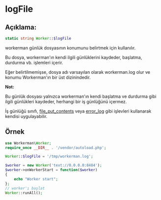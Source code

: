 # logFile
## Açıklama:
```php
static string Worker::$logFile
```

workerman günlük dosyasının konumunu belirtmek için kullanılır.

Bu dosya, workerman'ın kendi ilgili günlüklerini kaydeder, başlatma, durdurma vb. işlemleri içerir.

Eğer belirtilmemişse, dosya adı varsayılan olarak workerman.log olur ve konumu Workerman'ın bir üst dizinindedir.

**Not:**

Bu günlük dosyası yalnızca workerman'ın kendi başlatma ve durdurma gibi ilgili günlükleri kaydeder, herhangi bir iş günlüğünü içermez.

İş günlüğü sınıfı, [file_put_contents](https://php.net/manual/zh/function.file-put-contents.php) veya [error_log](https://php.net/manual/zh/function.error-log.php) gibi işlevleri kullanarak kendisi uygulayabilir.

## Örnek

```php
use Workerman\Worker;
require_once __DIR__ . '/vendor/autoload.php';

Worker::$logFile = '/tmp/workerman.log';

$worker = new Worker('text://0.0.0.0:8484');
$worker->onWorkerStart = function($worker)
{
    echo "Worker start";
};
// worker'ı başlat
Worker::runAll();
```
